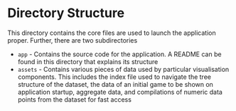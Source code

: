 # Directory Structure
This directory contains the core files are used to launch the application proper. Further, there are two subdirectories

- `app` - Contains the source code for the application. A README can be found in this directory that explains its structure
- `assets` - Contains various pieces of data used by particular visualisation components. This includes the index file used to navigate the tree structure of the dataset, the data of an initial game to be shown on application startup, aggregate data, and compilations of numeric data points from the dataset for fast access
